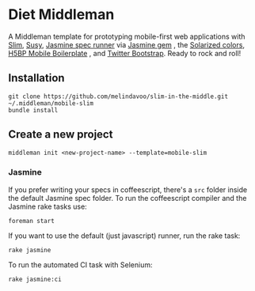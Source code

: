 # Diet Middleman

A Middleman template for prototyping mobile-first web applications with [Slim](www.slim-lang.com), [Susy](susy.oddbird.net), [Jasmine spec runner](http://github.com/pivotal/jasmine) via [Jasmine gem](https://github.com/pivotal/jasmine-gem)
, the [Solarized colors](http://ethanschoonover.com/solarized), [H5BP Mobile Boilerplate](http://html5boilerplate.com/mobile/)
, and [Twitter Bootstrap](http://twitter.github.io/bootstrap/). Ready to rock and roll!

## Installation

    git clone https://github.com/melindavoo/slim-in-the-middle.git ~/.middleman/mobile-slim
    bundle install

## Create a new project

	middleman init <new-project-name> --template=mobile-slim

### Jasmine

If you prefer writing your specs in coffeescript, there's a `src` folder inside the default Jasmine spec folder. To run the coffeescript compiler and the Jasmine rake tasks use:

    foreman start

If you want to use the default (just javascript) runner, run the rake task:

    rake jasmine

To run the automated CI task with Selenium:

    rake jasmine:ci


